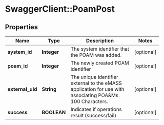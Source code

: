 # SwaggerClient::PoamPost

## Properties
Name | Type | Description | Notes
------------ | ------------- | ------------- | -------------
**system_id** | **Integer** | The system identifier that the POAM was added. | [optional] 
**poam_id** | **Integer** | The newly created POAM identifier | [optional] 
**external_uid** | **String** | The unique identifier external to the eMASS application for use with associating POA&amp;Ms. 100 Characters. | [optional] 
**success** | **BOOLEAN** | Indicates if operations result (success/fail) | [optional] 

